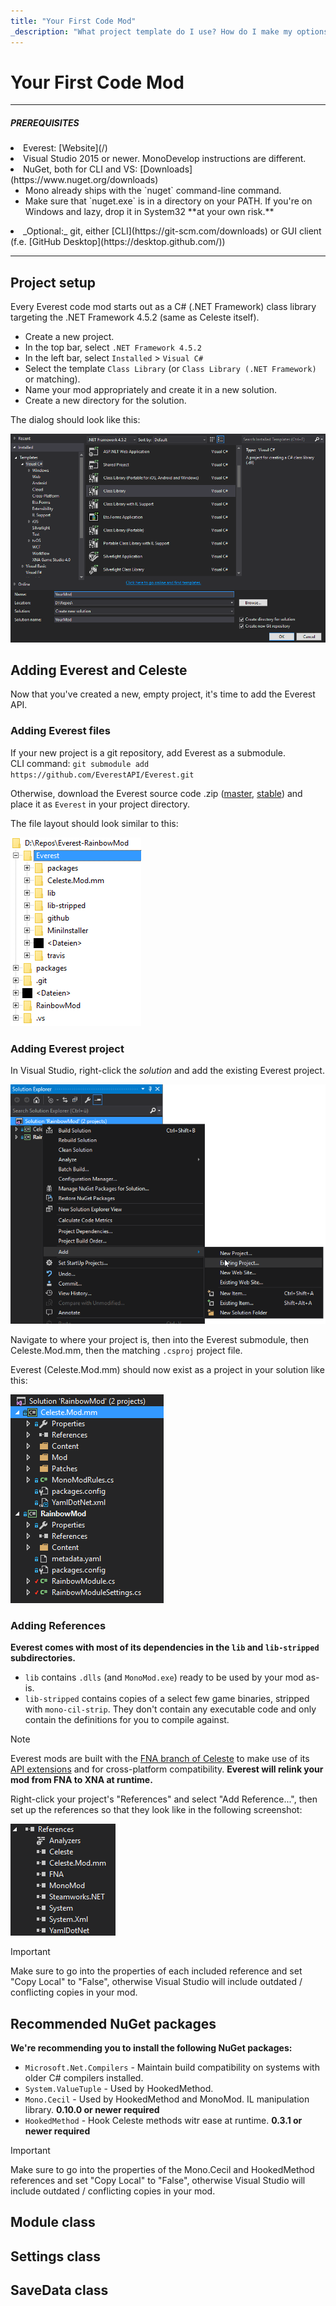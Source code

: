 ```yaml
---
title: "Your First Code Mod"
_description: "What project template do I use? How do I make my options show up? This chapter lists some common code mod setup information."
---
```


# Your First Code Mod

----

<!-- TODO: Get > [!PREREQUISITES] working -->
<div class="PREREQUISITES">
<h5>PREREQUISITES</h5>
<p>
<li>Everest: [Website](/)</li>
<li>Visual Studio 2015 or newer. MonoDevelop instructions are different.</li>
<li>NuGet, both for CLI and VS: [Downloads](https://www.nuget.org/downloads)
    <ul>
        <li>Mono already ships with the `nuget` command-line command.</li>
        <li>Make sure that `nuget.exe` is in a directory on your PATH. If you're on Windows and lazy, drop it in System32 **at your own risk.**</li>
    </ul>
</li>
<li>_Optional:_ git, either [CLI](https://git-scm.com/downloads) or GUI client (f.e. [GitHub Desktop](https://desktop.github.com/))</li>
</p>
</div>

----

## Project setup

Every Everest code mod starts out as a C# (.NET Framework) class library targeting the .NET Framework 4.5.2 (same as Celeste itself).

- Create a new project.
- In the top bar, select `.NET Framework 4.5.2`
- In the left bar, select `Installed` > `Visual C#`
- Select the template `Class Library` (or `Class Library (.NET Framework)` or matching).
- Name your mod appropriately and create it in a new solution.
- Create a new directory for the solution.

The dialog should look like this:

![1-newproj](/images/firstcodemod/1-newproj.png)

## Adding Everest and Celeste

Now that you've created a new, empty project, it's time to add the Everest API.

### Adding Everest files

If your new project is a git repository, add Everest as a submodule.  
CLI command: `git submodule add https://github.com/EverestAPI/Everest.git`

Otherwise, download the Everest source code .zip ([master](https://github.com/EverestAPI/Everest/archive/master.zip), [stable](https://github.com/EverestAPI/Everest/archive/stable.zip)) and place it as `Everest` in your project directory.

The file layout should look similar to this:

![2-everestdir](/images/firstcodemod/2-everestdir.png)

### Adding Everest project

In Visual Studio, right-click the _solution_ and add the existing Everest project.

![3-addeverestproj](/images/firstcodemod/3-addeverestproj.png)

Navigate to where your project is, then into the Everest submodule, then Celeste.Mod.mm, then the matching `.csproj` project file.

Everest (Celeste.Mod.mm) should now exist as a project in your solution like this:

![4-addedeverestproj](/images/firstcodemod/4-addedeverestproj.png)

### Adding References

**Everest comes with most of its dependencies in the `lib` and `lib-stripped` subdirectories.**
- `lib` contains `.dlls` (and `MonoMod.exe`) ready to be used by your mod as-is.
- `lib-stripped` contains copies of a select few game binaries, stripped with `mono-cil-strip`. They don't contain any executable code and only contain the definitions for you to compile against.

> [!NOTE]
> Everest mods are built with the [FNA branch of Celeste](https://fna-xna.github.io/) to make use of its [API extensions](https://github.com/FNA-XNA/FNA/wiki/5:-FNA-Extensions) and for cross-platform compatibility. **Everest will relink your mod from FNA to XNA at runtime.**

Right-click your project's "References" and select "Add Reference...", then set up the references so that they look like in the following screenshot:

![5-addedeverestrefs](/images/firstcodemod/5-addedeverestrefs.png)

> [!IMPORTANT]
> Make sure to go into the properties of each included reference and set "Copy Local" to "False", otherwise Visual Studio will include outdated / conflicting copies in your mod.

## Recommended NuGet packages

**We're recommending you to install the following NuGet packages:**
- `Microsoft.Net.Compilers` - Maintain build compatibility on systems with older C# compilers installed.
- `System.ValueTuple` - Used by HookedMethod.
- `Mono.Cecil` - Used by HookedMethod and MonoMod. IL manipulation library. **0.10.0 or newer required**
- `HookedMethod` - Hook Celeste methods witr ease at runtime. **0.3.1 or newer required**

> [!IMPORTANT]
> Make sure to go into the properties of the Mono.Cecil and HookedMethod references and set "Copy Local" to "False", otherwise Visual Studio will include outdated / conflicting copies in your mod.

## Module class

## Settings class

## SaveData class
